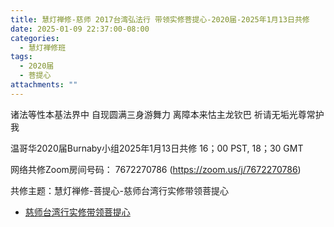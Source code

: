 ```yaml
---
title: 慧灯禅修-慈师 2017台湾弘法行 带领实修菩提心-2020届-2025年1月13日共修
date: 2025-01-09 22:37:00-08:00
categories:
  - 慧灯禅修班
tags:
  - 2020届
  - 菩提心
attachments: ""
---
```

诸法等性本基法界中 自现圆满三身游舞力
离障本来怙主龙钦巴 祈请无垢光尊常护我

温哥华2020届Burnaby小组2025年1月13日共修
16；00 PST, 18；30 GMT

网络共修Zoom房间号码： 7672270786 (<https://zoom.us/j/7672270786>)

共修主题：慧灯禅修-菩提心-慈师台湾行实修带领菩提心

* [慈师台湾行实修带领菩提心](https://www.fohuifayu.com/index.php/huideng-jiangtang/huanqiu-xilie/taiwan-diqu/1816-l17007)






